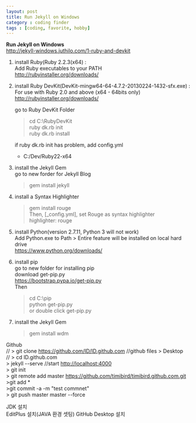 ```yaml
---
layout: post
title: Run Jekyll on Windows
category : coding finder
tags : [coding, favorite, hobby]
---
```

**Run Jekyll on Windows**  
<http://jekyll-windows.juthilo.com/1-ruby-and-devkit>  
  
   
1. install Ruby(Ruby 2.2.3(x64) :  
	Add Ruby executables to your PATH  
	<http://rubyinstaller.org/downloads/>  

2. install Ruby DevKit(DevKit-mingw64-64-4.7.2-20130224-1432-sfx.exe) :  
	For use with Ruby 2.0 and above (x64 - 64bits only)  
	<http://rubyinstaller.org/downloads/>  

	go to Ruby DevKit Folder  

	> cd C:\RubyDevKit  
	> ruby dk.rb init  
	> ruby dk.rb install  

	if ruby dk.rb init has problem, add config.yml  
	- C:/Dev/Ruby22-x64  
	

3. install the Jekyll Gem  
	go to new forder for Jekyll Blog  
	> gem install jekyll  

4. install a Syntax Highlighter  
	> gem install rouge  
	Then, [_config.yml], set Rouge as syntax highlighter  
	highlighter: rouge  

5. install Python(version 2.7.11, Python 3 will not work)  
	Add Python.exe to Path > Entire feature will be installed on local hard drive  
	<https://www.python.org/downloads/>  

6. install pip  
	go to new folder for installing pip  
	download get-pip.py  
	<https://bootstrap.pypa.io/get-pip.py>  
	Then  
	> cd C:\pip  
	> python get-pip.py  
	or double click get-pip.py  

7. install the Jekyll Gem  
	> gem install wdm  





Github  
//	> git clone https://github.com/ID/ID.github.com	//github files > Desktop  
//	> cd ID.github.com  
	> jekyll --serve	//start <http://localhost:4000>  
	> git init		  
	> git remote add master https://github.com/timibird/timibird.github.com.git  
	>git add *  
	>git commit -a -m "test commnet"  
	> git push master master --force  
  
  
JDK 설치  
EditPlus 설치(JAVA 환경 셋팅)
GitHub Desktop 설치
